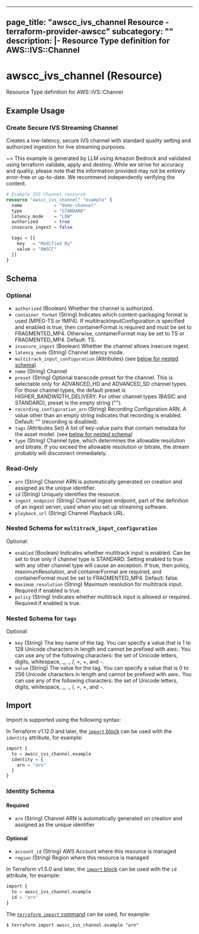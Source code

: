 
---
page_title: "awscc_ivs_channel Resource - terraform-provider-awscc"
subcategory: ""
description: |-
  Resource Type definition for AWS::IVS::Channel
---

# awscc_ivs_channel (Resource)

Resource Type definition for AWS::IVS::Channel

## Example Usage

### Create Secure IVS Streaming Channel

Creates a low-latency, secure IVS channel with standard quality setting and authorized ingestion for live streaming purposes.

~> This example is generated by LLM using Amazon Bedrock and validated using terraform validate, apply and destroy. While we strive for accuracy and quality, please note that the information provided may not be entirely error-free or up-to-date. We recommend independently verifying the content.

```terraform
# Example IVS Channel resource
resource "awscc_ivs_channel" "example" {
  name            = "demo-channel"
  type            = "STANDARD"
  latency_mode    = "LOW"
  authorized      = true
  insecure_ingest = false

  tags = [{
    key   = "Modified By"
    value = "AWSCC"
  }]
}
```

<!-- schema generated by tfplugindocs -->
## Schema

### Optional

- `authorized` (Boolean) Whether the channel is authorized.
- `container_format` (String) Indicates which content-packaging format is used (MPEG-TS or fMP4). If multitrackInputConfiguration is specified and enabled is true, then containerFormat is required and must be set to FRAGMENTED_MP4. Otherwise, containerFormat may be set to TS or FRAGMENTED_MP4. Default: TS.
- `insecure_ingest` (Boolean) Whether the channel allows insecure ingest.
- `latency_mode` (String) Channel latency mode.
- `multitrack_input_configuration` (Attributes) (see [below for nested schema](#nestedatt--multitrack_input_configuration))
- `name` (String) Channel
- `preset` (String) Optional transcode preset for the channel. This is selectable only for ADVANCED_HD and ADVANCED_SD channel types. For those channel types, the default preset is HIGHER_BANDWIDTH_DELIVERY. For other channel types (BASIC and STANDARD), preset is the empty string ("").
- `recording_configuration_arn` (String) Recording Configuration ARN. A value other than an empty string indicates that recording is enabled. Default: "" (recording is disabled).
- `tags` (Attributes Set) A list of key-value pairs that contain metadata for the asset model. (see [below for nested schema](#nestedatt--tags))
- `type` (String) Channel type, which determines the allowable resolution and bitrate. If you exceed the allowable resolution or bitrate, the stream probably will disconnect immediately.

### Read-Only

- `arn` (String) Channel ARN is automatically generated on creation and assigned as the unique identifier.
- `id` (String) Uniquely identifies the resource.
- `ingest_endpoint` (String) Channel ingest endpoint, part of the definition of an ingest server, used when you set up streaming software.
- `playback_url` (String) Channel Playback URL.

<a id="nestedatt--multitrack_input_configuration"></a>
### Nested Schema for `multitrack_input_configuration`

Optional:

- `enabled` (Boolean) Indicates whether multitrack input is enabled. Can be set to true only if channel type is STANDARD. Setting enabled to true with any other channel type will cause an exception. If true, then policy, maximumResolution, and containerFormat are required, and containerFormat must be set to FRAGMENTED_MP4. Default: false.
- `maximum_resolution` (String) Maximum resolution for multitrack input. Required if enabled is true.
- `policy` (String) Indicates whether multitrack input is allowed or required. Required if enabled is true.


<a id="nestedatt--tags"></a>
### Nested Schema for `tags`

Optional:

- `key` (String) The key name of the tag. You can specify a value that is 1 to 128 Unicode characters in length and cannot be prefixed with aws:. You can use any of the following characters: the set of Unicode letters, digits, whitespace, _, ., /, =, +, and -.
- `value` (String) The value for the tag. You can specify a value that is 0 to 256 Unicode characters in length and cannot be prefixed with aws:. You can use any of the following characters: the set of Unicode letters, digits, whitespace, _, ., /, =, +, and -.

## Import

Import is supported using the following syntax:

In Terraform v1.12.0 and later, the [`import` block](https://developer.hashicorp.com/terraform/language/import) can be used with the `identity` attribute, for example:

```terraform
import {
  to = awscc_ivs_channel.example
  identity = {
    arn = "arn"
  }
}
```

<!-- schema generated by tfplugindocs -->
### Identity Schema

#### Required

- `arn` (String) Channel ARN is automatically generated on creation and assigned as the unique identifier

#### Optional

- `account_id` (String) AWS Account where this resource is managed
- `region` (String) Region where this resource is managed

In Terraform v1.5.0 and later, the [`import` block](https://developer.hashicorp.com/terraform/language/import) can be used with the `id` attribute, for example:

```terraform
import {
  to = awscc_ivs_channel.example
  id = "arn"
}
```

The [`terraform import` command](https://developer.hashicorp.com/terraform/cli/commands/import) can be used, for example:

```shell
$ terraform import awscc_ivs_channel.example "arn"
```
